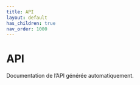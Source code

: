 ```yaml
---
title: API
layout: default
has_children: true
nav_order: 1000
---
```

# API

Documentation de l’API générée automatiquement.
